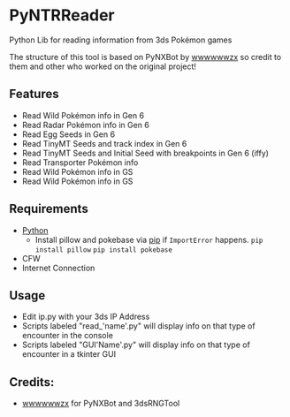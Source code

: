 # PyNTRReader
 Python Lib for reading information from 3ds Pokémon games

 The structure of this tool is based on PyNXBot by [wwwwwwzx](https://github.com/wwwwwwzx) so credit to them and other who worked on the original project!

## Features
 * Read Wild Pokémon info in Gen 6
 * Read Radar Pokémon info in Gen 6
 * Read Egg Seeds in Gen 6
 * Read TinyMT Seeds and track index in Gen 6
 * Read TinyMT Seeds and Initial Seed with breakpoints in Gen 6 (iffy)
 * Read Transporter Pokémon info
 * Read Wild Pokémon info in GS
 * Read Wild Pokémon info in GS

## Requirements
* [Python](https://www.python.org/downloads/)
	* Install pillow and pokebase via [pip](https://pip.pypa.io/en/stable/) if `ImportError` happens.
	   `pip install pillow`
	   `pip install pokebase`
* CFW
* Internet Connection

## Usage
* Edit ip.py with your 3ds IP Address
* Scripts labeled "read_'name'.py" will display info on that type of encounter in the console
* Scripts labeled "GUI'Name'.py" will display info on that type of encounter in a tkinter GUI

## Credits:
* [wwwwwwzx](https://github.com/wwwwwwzx) for PyNXBot and 3dsRNGTool

